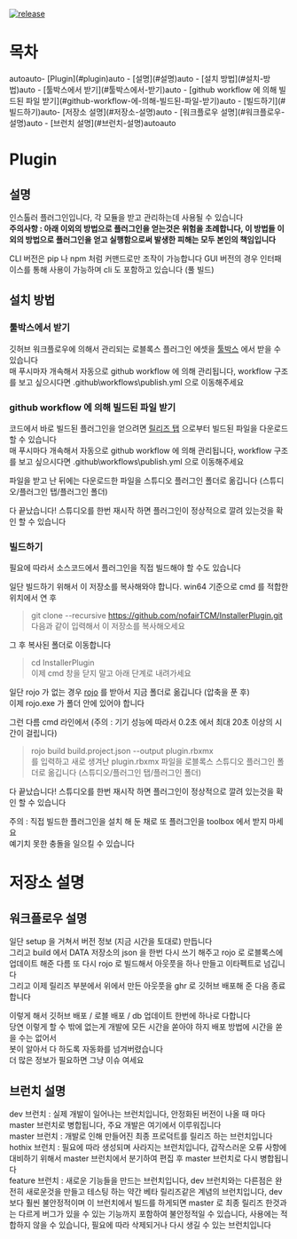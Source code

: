 
[![release](https://github.com/nofairTCM/InstallerPlugin/actions/workflows/publish.yml/badge.svg)](https://github.com/nofairTCM/InstallerPlugin/actions/workflows/publish.yml)

# 목차

<!-- TOC -->autoauto- [Plugin](#plugin)auto    - [설명](#설명)auto    - [설치 방법](#설치-방법)auto        - [툴박스에서 받기](#툴박스에서-받기)auto        - [github workflow 에 의해 빌드된 파일 받기](#github-workflow-에-의해-빌드된-파일-받기)auto        - [빌드하기](#빌드하기)auto- [저장소 설명](#저장소-설명)auto    - [워크플로우 설명](#워크플로우-설명)auto    - [브런치 설명](#브런치-설명)autoauto<!-- /TOC -->

# Plugin

## 설명

인스톨러 플러그인입니다, 각 모듈을 받고 관리하는데 사용될 수 있습니다  
**주의사항 : 아래 이외의 방법으로 플러그인을 얻는것은 위험을 초례합니다, 이 방법들 이외의 방법으로 플러그인을 얻고 실행함으로써 발생한 피해는 모두 본인의 책임입니다**

CLI 버전은 pip 나 npm 처럼 커맨드로만 조작이 가능합니다
GUI 버전의 경우 인터패이스를 통해 사용이 가능하며 cli 도 포함하고 있습니다 (풀 빌드)

## 설치 방법

### 툴박스에서 받기

깃허브 워크플로우에 의해서 관리되는 로블록스 플러그인 에셋을 [툴박스](https://www.roblox.com/library/6801472559/nofairTCM-Installer) 에서 받을 수 있습니다  
매 푸시마자 개속해서 자동으로 github workflow 에 의해 관리됩니다, workflow 구조를 보고 싶으시다면 .github\workflows\publish.yml 으로 이동해주세요  


### github workflow 에 의해 빌드된 파일 받기

코드에서 바로 빌드된 플러그인을 얻으려면 [릴리즈 탭](https://github.com/nofairTCM/InstallerPlugin/releases) 으로부터 빌드된 파일을 다운로드 할 수 있습니다  
매 푸시마다 개속해서 자동으로 github workflow 에 의해 관리됩니다, workflow 구조를 보고 싶으시다면 .github\workflows\publish.yml 으로 이동해주세요  

파일을 받고 난 뒤에는 다운로드한 파일을 스튜디오 플러그인 폴더로 옮깁니다 (스튜디오/플러그인 탭/플러그인 폴더)  

다 끝났습니다! 스튜디오를 한번 재시작 하면 플러그인이 정상적으로 깔려 있는것을 확인 할 수 있습니다  

### 빌드하기

필요에 따라서 소스코드에서 플러그인을 직접 빌드해야 할 수도 있습니다  

일단 빌드하기 위해서 이 저장소를 복사해와야 합니다. win64 기준으로 cmd 를 적합한 위치에서 연 후  
> git clone --recursive https://github.com/nofairTCM/InstallerPlugin.git  
다음과 같이 입력해서 이 저장소를 복사해오세요  

그 후 복사된 폴더로 이동합니다  
> cd InstallerPlugin  
이제 cmd 창을 닫지 말고 아래 단계로 내려가세요  

일단 rojo 가 없는 경우 [rojo](https://github.com/rojo-rbx/rojo/releases) 를 받아서 지금 폴더로 옮깁니다 (압축을 푼 후)  
이제 rojo.exe 가 폴더 안에 있어야 합니다  

그런 다름 cmd 라인에서 (주의 : 기기 성능에 따라서 0.2초 에서 최대 20초 이상의 시간이 걸립니다)  
> rojo build build.project.json --output plugin.rbxmx  
를 입력하고 새로 생겨난 plugin.rbxmx 파일을 로블록스 스튜디오 플러그인 폴더로 옮깁니다 (스튜디오/플러그인 탭/플러그인 폴더)  

다 끝났습니다! 스튜디오를 한번 재시작 하면 플러그인이 정상적으로 깔려 있는것을 확인 할 수 있습니다  

주의 : 직접 빌드한 플러그인을 설치 해 둔 채로 또 플러그인을 toolbox 에서 받지 마세요  
예기치 못한 충돌을 일으킬 수 있습니다  

# 저장소 설명

## 워크플로우 설명

일단 setup 을 거쳐서 버전 정보 (지금 시간을 토대로) 만듭니다  
그리고 build 에서 DATA 저장소의 json 을 한번 다시 쓰기 해주고 rojo 로 로블록스에 업데이트 해준 다름 또 다시 rojo 로 빌드해서 아웃풋을 하나 만들고 이타펙트로 넘깁니다  
그리고 이제 릴리즈 부분에서 위에서 만든 아웃풋을 ghr 로 깃허브 배포해 준 다음 종료합니다  

이렇게 해서 깃허브 배포 / 로블 배포 / db 업데이트 한번에 하나로 다합니다  
당연 이렇게 할 수 밖에 없는게 개발에 모든 시간을 쏟아야 하지 배포 방법에 시간을 쏟을 수는 없어서  
봇이 알아서 다 하도록 자동화를 넘겨버렸습니다  
더 많은 정보가 필요하면 그냥 이슈 여세요  

## 브런치 설명

dev 브런치 : 실제 개발이 일어나는 브런치입니다, 안정화된 버전이 나올 때 마다 master 브런치로 병합됩니다, 주요 개발은 여기에서 이루워집니다  
master 브런치 : 개발로 인해 만들어진 최종 프로덕트를 릴리즈 하는 브런치입니다  
hothix 브런치 : 필요에 따라 생성되며 사라지는 브런치입니다, 갑작스러운 오류 사항에 대비하기 위해서 master 브런치에서 분기하여 편집 후 master 브런치로 다시 병합됩니다  
feature 브런치 : 새로운 기능들을 만드는 브런치입니다, dev 브런치와는 다른점은 완전히 새로운것을 만들고 테스팅 하는 약간 베타 릴리즈같은 계념의 브런치입니다, dev 보다 훨씬 불안정적이며 이 브런치에서 빌드를 하게되면 master 로 최종 릴리즈 한것과는 다르게 버그가 있을 수 있는 기능까지 포함하여 불안정적일 수 있습니다, 사용에는 적합하지 않을 수 있습니다, 필요에 따라 삭제되거나 다시 생길 수 있는 브런치입니다  
